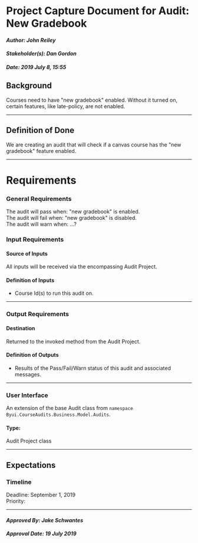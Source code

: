# Project Capture Document for Audit: New Gradebook
#### *Author: John Reiley*
#### *Stakeholder(s): Dan Gordon*
#### *Date: 2019 July 8, 15:55*

## Background

Courses need to have "new gradebook" enabled.  Without it turned on, certain features, like late-policy, are not enabled.

-----

## Definition of Done

We are creating an audit that will check if a canvas course has the "new gradebook" feature enabled.

-----

# Requirements

### General Requirements
<!-- What counts as pass/fail/warn? -->
The audit will pass when: "new gradebook" is enabled.  
The audit will fail when: "new gradebook" is disabled.  
The audit will warn when: ...?
### Input Requirements
#### Source of Inputs
All inputs will be received via the encompassing Audit Project.

#### Definition of Inputs
<!-- TBD: do not fill out just yet -->
- Course Id(s) to run this audit on.
---

### Output Requirements
#### Destination
Returned to the invoked method from the Audit Project.

#### Definition of Outputs
<!-- TBD: do not fill out just yet -->
- Results of the Pass/Fail/Warn status of this audit and associated messages.
---

### User Interface
An extension of the base Audit class from `namespace Byui.CourseAudits.Business.Model.Audits`.
#### Type:
Audit Project class

-----

## Expectations
### Timeline
Deadline: September 1, 2019  
Priority: 
<!-- What is the deadline? 2019 Sep 1? -->
<!-- What priority is this audit? -->

-----

#### *Approved By: Jake Schwantes* 
#### *Approval Date: 19 July 2019*
